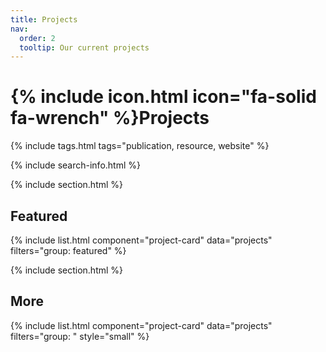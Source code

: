 ```yaml
---
title: Projects
nav:
  order: 2
  tooltip: Our current projects
---
```


# {% include icon.html icon="fa-solid fa-wrench" %}Projects

{% include tags.html tags="publication, resource, website" %}

{% include search-info.html %}

{% include section.html %}

## Featured

{% include list.html component="project-card" data="projects" filters="group: featured" %}

{% include section.html %}

## More

{% include list.html component="project-card" data="projects" filters="group: " style="small" %}
